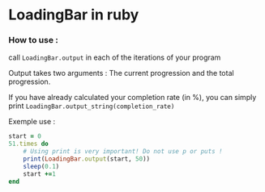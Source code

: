 # LoadingBar in ruby 

### How to use : 
call `LoadingBar.output` in each of the iterations of your program

Output takes two arguments : The current progression and the total progression.

If you have already calculated your completion rate (in %), you can simply print `LoadingBar.output_string(completion_rate)`


Exemple use : 

```ruby
start = 0
51.times do 
	# Using print is very important! Do not use p or puts !
	print(LoadingBar.output(start, 50))
	sleep(0.1)
	start +=1
end
```


